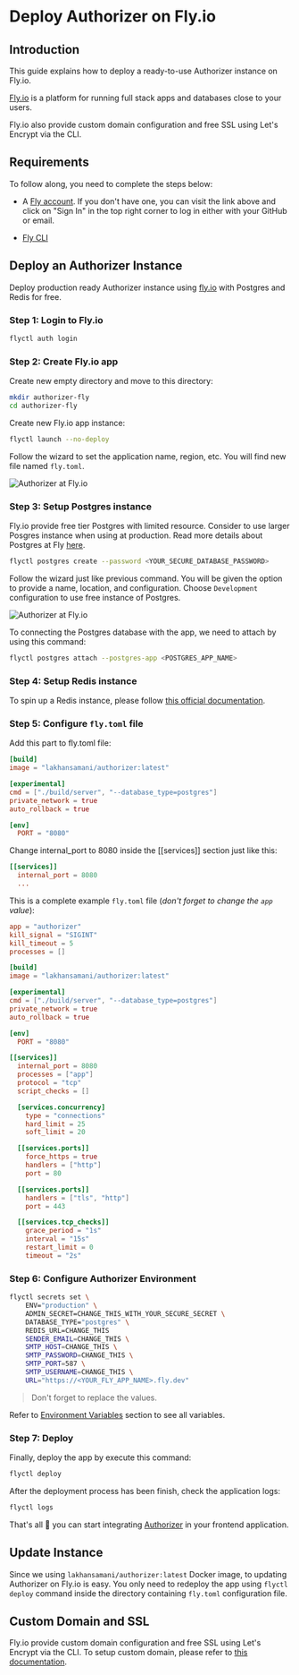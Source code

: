 # Deploy Authorizer on Fly.io

## Introduction

This guide explains how to deploy a ready-to-use Authorizer instance on Fly.io.

[Fly.io](https://fly.io) is a platform for running full stack apps and databases close to your users.

Fly.io also provide custom domain configuration and free SSL using Let's Encrypt via the CLI.

## Requirements

To follow along, you need to complete the steps below:

- A [Fly account](https://fly.io). If you don't have one, you can visit the link above and click on "Sign In" in the top right corner to log in either with your GitHub or email.

- [Fly CLI](https://fly.io/docs/app-guides/run-a-private-dns-over-https-service/#install-fly-cli)

## Deploy an Authorizer Instance

Deploy production ready Authorizer instance using [fly.io](https://fly.io) with Postgres and Redis for free.

### Step 1: Login to Fly.io

```sh
flyctl auth login
```

### Step 2: Create Fly.io app

Create new empty directory and move to this directory:

```sh
mkdir authorizer-fly
cd authorizer-fly
```

Create new Fly.io app instance:

```sh
flyctl launch --no-deploy
```

Follow the wizard to set the application name, region, etc. You will find new file named `fly.toml`.

![Authorizer at Fly.io](/images/fly-01.png)

### Step 3: Setup Postgres instance

Fly.io provide free tier Postgres with limited resource. Consider to use larger Posgres instance when using at production.
Read more details about Postgres at Fly [here](https://fly.io/docs/reference/postgres/).

```sh
flyctl postgres create --password <YOUR_SECURE_DATABASE_PASSWORD>
```

Follow the wizard just like previous command. You will be given the option to provide a name, location, and configuration.
Choose `Development` configuration to use free instance of Postgres.

![Authorizer at Fly.io](/images/fly-02.png)

To connecting the Postgres database with the app, we need to attach by using this command:

```sh
flyctl postgres attach --postgres-app <POSTGRES_APP_NAME>
```

### Step 4: Setup Redis instance

To spin up a Redis instance, please follow [this official documentation](https://fly.io/docs/reference/redis/).

### Step 5: Configure `fly.toml` file

Add this part to fly.toml file:

```toml
[build]
image = "lakhansamani/authorizer:latest"

[experimental]
cmd = ["./build/server", "--database_type=postgres"]
private_network = true
auto_rollback = true

[env]
  PORT = "8080"
```

Change internal_port to 8080 inside the [[services]] section just like this:

```toml
[[services]]
  internal_port = 8080
  ...
```

This is a complete example `fly.toml` file (_don't forget to change the `app` value_):

```toml
app = "authorizer"
kill_signal = "SIGINT"
kill_timeout = 5
processes = []

[build]
image = "lakhansamani/authorizer:latest"

[experimental]
cmd = ["./build/server", "--database_type=postgres"]
private_network = true
auto_rollback = true

[env]
  PORT = "8080"

[[services]]
  internal_port = 8080
  processes = ["app"]
  protocol = "tcp"
  script_checks = []

  [services.concurrency]
    type = "connections"
    hard_limit = 25
    soft_limit = 20

  [[services.ports]]
    force_https = true
    handlers = ["http"]
    port = 80

  [[services.ports]]
    handlers = ["tls", "http"]
    port = 443

  [[services.tcp_checks]]
    grace_period = "1s"
    interval = "15s"
    restart_limit = 0
    timeout = "2s"
```

### Step 6: Configure Authorizer Environment

```sh
flyctl secrets set \
    ENV="production" \
    ADMIN_SECRET=CHANGE_THIS_WITH_YOUR_SECURE_SECRET \
    DATABASE_TYPE="postgres" \
    REDIS_URL=CHANGE_THIS
    SENDER_EMAIL=CHANGE_THIS \
    SMTP_HOST=CHANGE_THIS \
    SMTP_PASSWORD=CHANGE_THIS \
    SMTP_PORT=587 \
    SMTP_USERNAME=CHANGE_THIS \
    URL="https://<YOUR_FLY_APP_NAME>.fly.dev"
```

> Don't forget to replace the values.

Refer to [Environment Variables](/core/env) section to see all variables.

### Step 7: Deploy

Finally, deploy the app by execute this command:

```sh
flyctl deploy
```

After the deployment process has been finish, check the application logs:

```sh
flyctl logs
```

That's all 🎉 you can start integrating [Authorizer](https://docs.authorizer.dev/getting-started) in your frontend application.

## Update Instance

Since we using `lakhansamani/authorizer:latest` Docker image, to updating Authorizer on Fly.io is easy.
You only need to redeploy the app using `flyctl deploy` command inside the directory containing `fly.toml` configuration file.

## Custom Domain and SSL

Fly.io provide custom domain configuration and free SSL using Let's Encrypt via the CLI.
To setup custom domain, please refer to [this documentation](https://fly.io/docs/app-guides/custom-domains-with-fly/).
